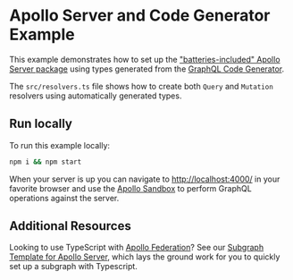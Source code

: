 # Apollo Server and Code Generator Example

This example demonstrates how to set up the ["batteries-included" Apollo Server package](https://www.apollographql.com/docs/apollo-server/integrations/middleware#apollo-server) using types generated from the [GraphQL Code Generator](https://www.graphql-code-generator.com/).

The `src/resolvers.ts` file shows how to create both `Query` and `Mutation` resolvers using automatically generated types.

## Run locally

To run this example locally:

```bash
npm i && npm start
```

When your server is up you can navigate to [http://localhost:4000/](http://localhost:4000/) in your favorite browser and use the [Apollo Sandbox](https://www.apollographql.com/docs/studio/explorer/sandbox/) to perform GraphQL operations against the server.

## Additional Resources

Looking to use TypeScript with [Apollo Federation](https://www.apollographql.com/docs/federation)? See our [Subgraph Template for Apollo Server](https://github.com/apollographql/subgraph-template-typescript-apollo-server), which lays the ground work for you to quickly set up a subgraph with Typescript.
